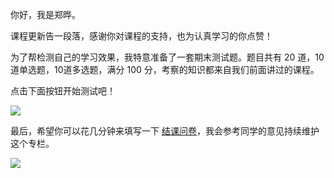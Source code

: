 你好，我是郑晔。

课程更新告一段落，感谢你对课程的支持，也为认真学习的你点赞！

为了帮检测自己的学习效果，我特意准备了一套期末测试题。题目共有 20 道，10道单选题，10道多选题，满分 100 分，考察的知识都来自我们前面讲过的课程。

点击下面按钮开始测试吧！

[![](https://static001.geekbang.org/resource/image/28/a4/28d1be62669b4f3cc01c36466bf811a4.png?wh=1142*201)](http://time.geekbang.org/quiz/intro?act_id=8541&exam_id=19293)

最后，希望你可以花几分钟来填写一下 [结课问卷](https://jsj.top/f/PVTJF9)，我会参考同学的意见持续维护这个专栏。

[![](https://static001.geekbang.org/resource/image/0b/c8/0b66d95d4cc93791a4f826daa24473c8.jpg?wh=1142x801)](https://jsj.top/f/PVTJF9)